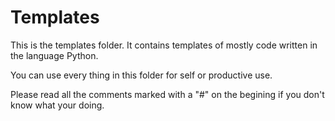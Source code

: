 # Templates

This is the templates folder.
It contains templates of mostly code written in the language Python.

You can use every thing in this folder for self or productive use.

Please read all the comments marked with a "#" on the begining if you don't know what your doing.
